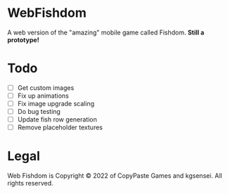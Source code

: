 # WebFishdom
A web version of the "amazing" mobile game called Fishdom. **Still a prototype!**

# Todo

- [ ] Get custom images
- [ ] Fix up animations
- [ ] Fix image upgrade scaling
- [ ] Do bug testing
- [ ] Update fish row generation
- [ ] Remove placeholder textures

# Legal

Web Fishdom is Copyright &copy; 2022 of CopyPaste Games and kgsensei. All rights reserved.
